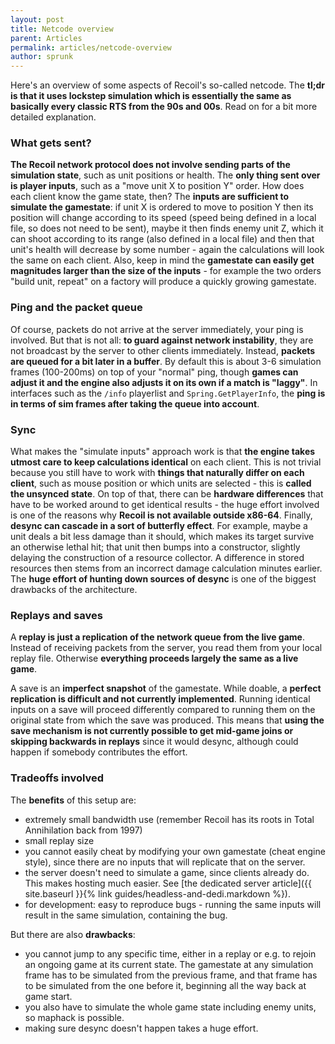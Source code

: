 ```yaml
---
layout: post
title: Netcode overview
parent: Articles
permalink: articles/netcode-overview
author: sprunk
---
```


Here's an overview of some aspects of Recoil's so-called netcode. The **tl;dr is that it uses lockstep simulation which is essentially the same as basically every classic RTS from the 90s and 00s**. Read on for a bit more detailed explanation.

### What gets sent?

**The Recoil network protocol does not involve sending parts of the simulation state**, such as unit positions or health. The **only thing sent over is player inputs**, such as a "move unit X to position Y" order.
How does each client know the game state, then?
The **inputs are sufficient to simulate the gamestate**: if unit X is ordered to move to position Y then its position will change according to its speed (speed being defined in a local file, so does not need to be sent),
maybe it then finds enemy unit Z, which it can shoot according to its range (also defined in a local file) and then that unit's health will decrease by some number - again the calculations will look the same on each client.
Also, keep in mind the **gamestate can easily get magnitudes larger than the size of the inputs** - for example the two orders "build unit, repeat" on a factory will produce a quickly growing gamestate.

### Ping and the packet queue
Of course, packets do not arrive at the server immediately, your ping is involved.
But that is not all: **to guard against network instability**, they are not broadcast by the server to other clients immediately. Instead, **packets are queued for a bit later in a buffer**.
By default this is about 3-6 simulation frames (100-200ms) on top of your "normal" ping, though **games can adjust it and the engine also adjusts it on its own if a match is "laggy"**.
In interfaces such as the `/info` playerlist and `Spring.GetPlayerInfo`, the **ping is in terms of sim frames after taking the queue into account**.

### Sync
What makes the "simulate inputs" approach work is that **the engine takes utmost care to keep calculations identical** on each client.
This is not trivial because you still have to work with **things that naturally differ on each client**, such as mouse position or which units are selected - this is **called the unsynced state**.
On top of that, there can be **hardware differences** that have to be worked around to get identical results - the huge effort involved is one of the reasons why **Recoil is not available outside x86-64**.
Finally, **desync can cascade in a sort of butterfly effect**.
For example, maybe a unit deals a bit less damage than it should, which makes its target survive an otherwise lethal hit;
that unit then bumps into a constructor, slightly delaying the construction of a resource collector.
A difference in stored resources then stems from an incorrect damage calculation minutes earlier.
The **huge effort of hunting down sources of desync** is one of the biggest drawbacks of the architecture.

### Replays and saves
A **replay is just a replication of the network queue from the live game**.
Instead of receiving packets from the server, you read them from your local replay file. Otherwise **everything proceeds largely the same as a live game**.

A save is an **imperfect snapshot** of the gamestate.
While doable, a **perfect replication is difficult and not currently implemented**.
Running identical inputs on a save will proceed differently compared to running them on the original state from which the save was produced.
This means that **using the save mechanism is not currently possible to get mid-game joins or skipping backwards in replays** since it would desync, although could happen if somebody contributes the effort.

### Tradeoffs involved
The **benefits** of this setup are:
* extremely small bandwidth use (remember Recoil has its roots in Total Annihilation back from 1997)
* small replay size
* you cannot easily cheat by modifying your own gamestate (cheat engine style), since there are no inputs that will replicate that on the server.
* the server doesn't need to simulate a game, since clients already do. This makes hosting much easier. See [the dedicated server article]({{ site.baseurl }}{% link guides/headless-and-dedi.markdown %}).
* for development: easy to reproduce bugs - running the same inputs will result in the same simulation, containing the bug.

But there are also **drawbacks**:
* you cannot jump to any specific time, either in a replay or e.g. to rejoin an ongoing game at its current state.
The gamestate at any simulation frame has to be simulated from the previous frame, and that frame has to be simulated from the one before it, beginning all the way back at game start.
* you also have to simulate the whole game state including enemy units, so maphack is possible.
* making sure desync doesn't happen takes a huge effort.
